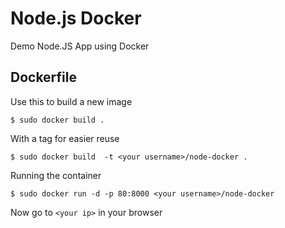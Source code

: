 # Node.js Docker

Demo Node.JS App using Docker

## Dockerfile

Use this to build a new image

    $ sudo docker build .

With a tag for easier reuse

    $ sudo docker build  -t <your username>/node-docker .

Running the container

    $ sudo docker run -d -p 80:8000 <your username>/node-docker

Now go to `<your ip>` in your browser

